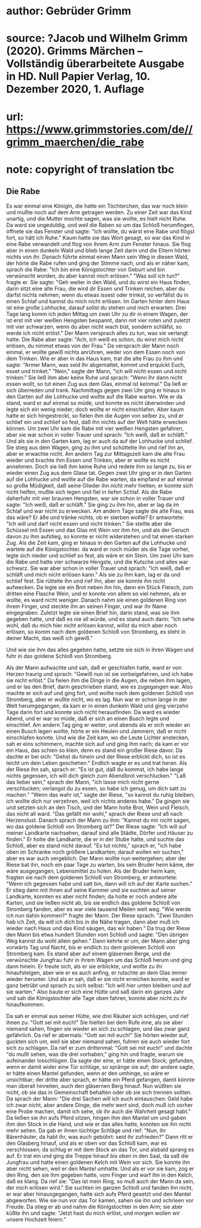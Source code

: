 # author: Gebrüder Grimm
# source: ?Jacob und Wilhelm Grimm (2020). Grimms Märchen – Vollständig überarbeitete Ausgabe in HD. Null Papier Verlag, 10. Dezember 2020, 1. Auflage
# url: https://www.grimmstories.com/de//grimm_maerchen/die_rabe
# note: copyright of translation tbc

## Die Rabe 

Es war einmal eine Königin, die hatte ein Töchterchen, das war noch
klein und mußte noch auf dem Arm getragen werden. Zu einer Zeit war das
Kind unartig, und die Mutter mochte sagen, was sie wollte, es hielt
nicht Ruhe. Da ward sie ungeduldig, und weil die Raben so um das Schloß
herumflogen, öffnete sie das Fenster und sagte: "Ich wollte, du wärst
eine Rabe und flögst fort, so hätt ich Ruhe." Kaum hatte sie das Wort
gesagt, so war das Kind in eine Rabe verwandelt und flog von ihrem Arm
zum Fenster hinaus. Sie flog aber in einen dunkeln Wald und blieb lange
Zeit darin und die Eltern hörten nichts von ihr. Danach führte einmal
einen Mann sein Weg in diesen Wald, der hörte die Rabe rufen und ging
der Stimme nach, und als er näher kam, sprach die Rabe: "Ich bin eine
Königstochter von Geburt und bin verwünscht worden, du aber kannst mich
erlösen." "Was soll ich tun?" fragte er. Sie sagte: "Geh weiter in
den Wald, und du wirst ein Haus finden, darin sitzt eine alte Frau, die
wird dir Essen und Trinken reichen, aber du darfst nichts nehmen; wenn
du etwas issest oder trinkst, so verfällst du in einen Schlaf und kannst
du mich nicht erlösen. Im Garten hinter dem Haus ist eine große
Lohhucke, darauf sollst du stehen und mich erwarten. Drei Tage lang komm
ich jeden Mittag um zwei Uhr zu dir in einem Wagen, der ist erst mit
vier weißen Hengsten bespannt, dann mit vier roten und zuletzt mit vier
schwarzen, wenn du aber nicht wach bist, sondern schläfst, so werde ich
nicht erlöst." Der Mann versprach alles zu tun, was sie verlangt hatte.
Die Rabe aber sagte: "Ach, ich weiß es schon, du wirst mich nicht
erlösen, du nimmst etwas von der Frau." Da versprach der Mann noch
einmal, er wollte gewiß nichts anrühren, weder von dem Essen noch von
dem Trinken. Wie er aber in das Haus kam, trat die alte Frau zu ihm und
sagte: "Armer Mann, was seid Ihr abgemattet, kommt und erquickt Euch,
esset und trinket." "Nein," sagte der Mann, "ich will nicht essen
und nicht trinken." Sie ließ ihm aber keine Ruhe und sprach: "Wenn Ihr
dann nicht essen wollt, so tut einen Zug aus dem Glas, einmal ist
keinmal." Da ließ er sich überreden und trank. Nachmittags gegen zwei
Uhr ging er hinaus in den Garten auf die Lohhucke und wollte auf die
Rabe warten. Wie er da stand, ward er auf einmal so müde, und konnte es
nicht überwinden und legte sich ein wenig nieder; doch wollte er nicht
einschlafen. Aber kaum hatte er sich hingestreckt, so fielen ihm die
Augen von selber zu, und er schlief ein und schlief so fest, daß ihn
nichts auf der Welt hätte erwecken können. Um zwei Uhr kam die Rabe mit
vier weißen Hengsten gefahren, aber sie war schon in voller Trauer und
sprach: "Ich weiß, daß er schläft." Und als sie in den Garten kam, lag
er auch da auf der Lohhucke und schlief. Sie stieg aus dem Wagen, ging
zu ihm und schüttelte ihn und rief ihn an, aber er erwachte nicht. Am
andern Tag zur Mittagszeit kam die alte Frau wieder und brachte ihm
Essen und Trinken, aber er wollte es nicht annehmen. Doch sie ließ ihm
keine Ruhe und redete ihm so lange zu, bis er wieder einen Zug aus dem
Glase tat. Gegen zwei Uhr ging er in den Garten auf die Lohhucke und
wollte auf die Rabe warten, da empfand er auf einmal so große Müdigkeit,
daß seine Glieder ihn nicht mehr hielten; er konnte sich nicht helfen,
mußte sich legen und fiel in tiefen Schlaf. Als die Rabe daherfuhr mit
vier braunen Hengsten, war sie schon in voller Trauer und sagte: "Ich
weiß, daß er schläft." Sie ging zu ihm hin, aber er lag da im Schlaf
und war nicht zu erwecken. Am andern Tage sagte die alte Frau, was das
wäre? Er äße und tränke nichts, ob er sterben wollte? Er antwortete:
"Ich will und darf nicht essen und nicht trinken." Sie stellte aber
die Schüssel mit Essen und das Glas mit Wein vor ihm hin, und als der
Geruch davon zu ihm aufstieg, so konnte er nicht widerstehen und tat
einen starken Zug. Als die Zeit kam, ging er hinaus in den Garten auf
die Lohhucke und wartete auf die Königstochter. da ward er noch müder
als die Tage vorher, legte sich nieder und schlief so fest, als wäre er
ein Stein. Um zwei Uhr kam die Rabe und hatte vier schwarze Hengste, und
die Kutsche und alles war schwarz. Sie war aber schon in voller Trauer
und sprach: "Ich weiß, daß er schläft und mich nicht erlösen kann."
Als sie zu ihm kam, lag er da und schlief fest. Sie rüttelte ihn und
rief ihn, aber sie konnte ihn nicht aufwecken. Da legte sie ein Brot
neben ihn hin, dann ein Stück Fleisch, zum dritten eine Flasche Wein,
und er konnte von allem so viel nehmen, als er wollte, es ward nicht
weniger. Danach nahm sie einen goldenen Ring von ihrem Finger, und
steckte ihn an seinen Finger, und war ihr Name eingegraben. Zuletzt
legte sie einen Brief hin, darin stand, was sie ihm gegeben hatte, und
daß es nie all würde, und es stand auch darin: "Ich sehe wohl, daß du
mich hier nicht erlösen kannst, willst du mich aber noch erlösen, so
komm nach dem goldenen Schloß von Stromberg, es steht in deiner Macht,
das weiß ich gewiß."

Und wie sie ihm das alles gegeben hatte, setzte sie sich in ihren Wagen
und fuhr in das goldene Schloß von Stromberg.

Als der Mann aufwachte und sah, daß er geschlafen hatte, ward er von
Herzen traurig und sprach: "Gewiß nun ist sie vorbeigefahren, und ich
habe sie nicht erlöst." Da fielen ihm die Dinge in die Augen, die neben
ihm lagen, und er las den Brief, darin geschrieben stand, wie es
zugegangen war. Also machte er sich auf und ging fort, und wollte nach
dem goldenen Schloß von Stromberg, aber er wußte nicht, wo es lag. Nun
war er schon lange in der Welt herumgegangen, da kam er in einen dunkeln
Wald und ging vierzehn Tage darin fort und konnte sich nicht
herausfinden. Da ward es wieder Abend, und er war so müde, daß er sich
an einen Busch legte und einschlief. Am andern Tag ging er weiter, und
abends als er sich wieder an einen Busch legen wollte, hörte er ein
Heulen und Jammern, daß er nicht einschlafen konnte. Und wie die Zeit
kam, wo die Leute Lichter anstecken, sah er eins schimmern, machte sich
auf und ging ihm nach; da kam er vor ein Haus, das schien so klein, denn
es stand ein großer Riese davor. Da dachte er bei sich: "Gehst du
hinein und der Riese erblickt dich, so ist es leicht um dein Leben
geschehen." Endlich wagte er es und trat heran. Als der Riese ihn sah,
sprach er: "Es ist gut, daß du kommst, ich habe lange nichts gegessen,
ich will dich gleich zum Abendbrot verschlucken." "Laß das lieber
sein," sprach der Mann, "ich lasse mich nicht gerne verschlucken;
verlangst du zu essen, so habe ich genug, um dich satt zu machen."
"Wenn das wahr ist," sagte der Riese, "so kannst du ruhig bleiben;
ich wollte dich nur verzehren, weil ich nichts anderes habe." Da gingen
sie und setzten sich an den Tisch, und der Mann holte Brot, Wein und
Fleisch, das nicht all ward. "Das gefällt mir wohl," sprach der Riese
und aß nach Herzenslust. Danach sprach der Mann zu ihm: "Kannst du mir
nicht sagen, wo das goldene Schloß von Stromberg ist?" Der Riese sagte:
"Ich will auf meiner Landkarte nachsehen, darauf sind alle Städte,
Dörfer und Häuser zu finden." Er holte die Landkarte, die er in der
Stube hatte, und suchte das Schloß, aber es stand nicht darauf. "Es tut
nichts," sprach er, "ich habe oben im Schranke noch größere
Landkarten; darauf wollen wir suchen," aber es war auch vergeblich. Der
Mann wollte nun weitergehen; aber der Riese bat ihn, noch ein paar Tage
zu warten, bis sein Bruder heim käme, der wäre ausgegangen, Lebensmittel
zu holen. Als der Bruder heim kam, fragten sie nach dem goldenen Schloß
von Stromberg, er antwortete: "Wenn ich gegessen habe und satt bin,
dann will ich auf der Karte suchen." Er stieg dann mit ihnen auf seine
Kammer und sie suchten auf seiner Landkarte, konnten es aber nicht
finden; da holte er noch andere alte Karten, und sie ließen nicht ab,
bis sie endlich das goldene Schloß von Stromberg fanden, aber es war
viele tausend Meilen weit weg. "Wie werde ich nun dahin kommen?"
fragte der Mann. Der Riese sprach: "Zwei Stunden hab ich Zeit, da will
ich dich bis in die Nähe tragen, dann aber muß ich wieder nach Haus und
das Kind säugen, das wir haben." Da trug der Riese den Mann bis etwa
hundert Stunden vom Schloß und sagte: "Den übrigen Weg kannst du wohl
allein gehen." Dann kehrte er um, der Mann aber ging vorwärts Tag und
Nacht, bis er endlich zu dem goldenen Schloß von Stromberg kam. Es stand
aber auf einem gläsernen Berge, und die verwünschte Jungfrau fuhr in
ihrem Wagen um das Schloß herum und ging dann hinein. Er freute sich,
als er sie erblickte, und wollte zu ihr hinaufsteigen, aber wie er es
auch anfing, er rutschte an dem Glas immer wieder herunter. Und als er
sah, daß er sie nicht erreichen konnte, ward er ganz betrübt und sprach
zu sich selbst: "Ich will hier unten bleiben und auf sie warten." Also
baute er sich eine Hütte und saß darin ein ganzes Jahr und sah die
Königstochter alle Tage oben fahren, konnte aber nicht zu ihr
hinaufkommen.

Da sah er einmal aus seiner Hütte, wie drei Räuber sich schlugen, und
rief ihnen zu: "Gott sei mit euch!" Sie hielten bei dem Rufe inne, als
sie aber niemand sahen, fingen sie wieder an sich zu schlagen, und das
zwar ganz gefährlich. Da rief er abermals: "Gott sei mit euch!" Sie
hörten wieder auf, guckten sich um, weil sie aber niemand sahen, fuhren
sie auch wieder fort sich zu schlagen. Da rief er zum drittenmal: "Gott
sei mit euch!" und dachte "du mußt sehen, was die drei vorhaben,"
ging hin und fragte, warum sie aufeinander losschlügen. Da sagte der
eine, er hätte einen Stock; gefunden, wenn er damit wider eine Tür
schlüge, so spränge sie auf; der andere sagte, er hätte einen Mantel
gefunden, wenn er den umhinge, so wäre er unsichtbar; der dritte aber
sprach, er hätte ein Pferd gefangen, damit könnte man überall hinreiten,
auch den gläsernen Berg hinauf. Nun wüßten sie nicht, ob sie das in
Gemeinschaft behalten oder ob sie sich trennen sollten. Da sprach der
Mann: "Die drei Sachen will ich euch eintauschen: Geld habe ich zwar
nicht, aber andere Dinge, die mehr wert sind, doch muß ich vorher eine
Probe machen, damit ich sehe, ob ihr auch die Wahrheit gesagt habt." Da
ließen sie ihn aufs Pferd sitzen, hingen ihm den Mantel um und gaben ihm
den Stock in die Hand, und wie er das alles hatte, konnten sie ihn nicht
mehr sehen. Da gab er ihnen tüchtige Schläge und rief: "Nun, ihr
Bärenhäuter, da habt ihr, was euch gebührt: seid ihr zufrieden?" Dann
ritt er den Glasberg hinauf, und als er oben vor das Schloß kam, war es
verschlossen; da schlug er mit dem Stock an das Tor, und alsbald sprang
es auf. Er trat ein und ging die Treppe hinauf bis oben in den Saal, da
saß die Jungfrau und hatte einen goldenen Kelch mit Wein vor sich. Sie
konnte ihn aber nicht sehen, weil er den Mantel umhatte. Und als er vor
sie kam, zog er den Ring, den sie ihm gegeben hatte, vom Finger und warf
ihn in den Kelch, daß es klang. Da rief sie: "Das ist mein Ring, so muß
auch der Mann da sein, der mich erlösen wird." Sie suchten im ganzen
Schloß und fanden ihn nicht, er war aber hinausgegangen, hatte sich aufs
Pferd gesetzt und den Mantel abgeworfen. Wie sie nun vor das Tor kamen,
sahen sie ihn und schrieen vor Freude. Da stieg er ab und nahm die
Königstochter in den Arm; sie aber küßte ihn und sagte: "Jetzt hast du
mich erlöst, und morgen wollen wir unsere Hochzeit feiern."
